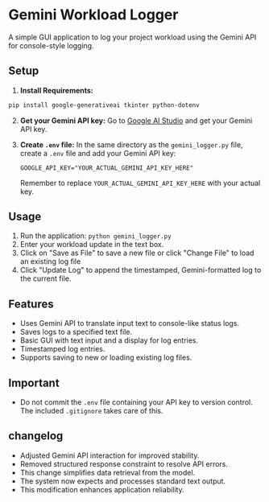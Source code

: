 # Gemini Workload Logger

A simple GUI application to log your project workload using the Gemini API for console-style logging.

## Setup

1.  **Install Requirements:**
   ```bash
   pip install google-generativeai tkinter python-dotenv
   ```
2. **Get your Gemini API key:** Go to [Google AI Studio](https://makersuite.google.com/app/apikey) and get your Gemini API key.
3.  **Create `.env` file:** In the same directory as the `gemini_logger.py` file, create a `.env` file and add your Gemini API key:

    ```
    GOOGLE_API_KEY="YOUR_ACTUAL_GEMINI_API_KEY_HERE"
    ```
    Remember to replace `YOUR_ACTUAL_GEMINI_API_KEY_HERE` with your actual key.

## Usage

1.  Run the application: `python gemini_logger.py`
2.  Enter your workload update in the text box.
3.  Click on "Save as File" to save a new file or click "Change File" to load an existing log file
4.  Click "Update Log" to append the timestamped, Gemini-formatted log to the current file.

## Features

-   Uses Gemini API to translate input text to console-like status logs.
-   Saves logs to a specified text file.
-   Basic GUI with text input and a display for log entries.
-   Timestamped log entries.
-   Supports saving to new or loading existing log files.

## Important

-   Do not commit the `.env` file containing your API key to version control. The included `.gitignore` takes care of this.

## changelog
*   Adjusted Gemini API interaction for improved stability.
*   Removed structured response constraint to resolve API errors.
*   This change simplifies data retrieval from the model.
*   The system now expects and processes standard text output.
*   This modification enhances application reliability.